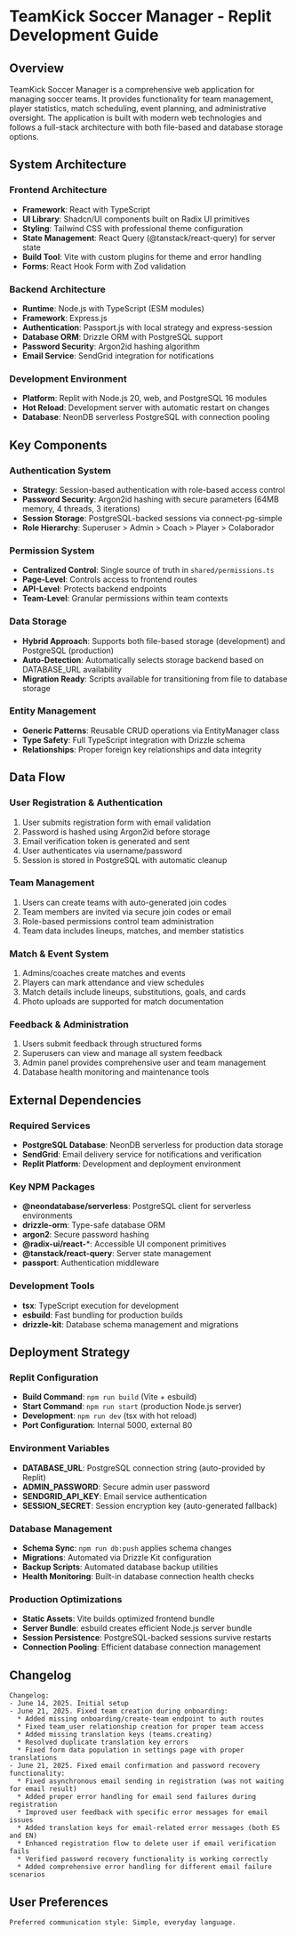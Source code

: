 # TeamKick Soccer Manager - Replit Development Guide

## Overview

TeamKick Soccer Manager is a comprehensive web application for managing soccer teams. It provides functionality for team management, player statistics, match scheduling, event planning, and administrative oversight. The application is built with modern web technologies and follows a full-stack architecture with both file-based and database storage options.

## System Architecture

### Frontend Architecture
- **Framework**: React with TypeScript
- **UI Library**: Shadcn/UI components built on Radix UI primitives
- **Styling**: Tailwind CSS with professional theme configuration
- **State Management**: React Query (@tanstack/react-query) for server state
- **Build Tool**: Vite with custom plugins for theme and error handling
- **Forms**: React Hook Form with Zod validation

### Backend Architecture
- **Runtime**: Node.js with TypeScript (ESM modules)
- **Framework**: Express.js
- **Authentication**: Passport.js with local strategy and express-session
- **Database ORM**: Drizzle ORM with PostgreSQL support
- **Password Security**: Argon2id hashing algorithm
- **Email Service**: SendGrid integration for notifications

### Development Environment
- **Platform**: Replit with Node.js 20, web, and PostgreSQL 16 modules
- **Hot Reload**: Development server with automatic restart on changes
- **Database**: NeonDB serverless PostgreSQL with connection pooling

## Key Components

### Authentication System
- **Strategy**: Session-based authentication with role-based access control
- **Password Security**: Argon2id hashing with secure parameters (64MB memory, 4 threads, 3 iterations)
- **Session Storage**: PostgreSQL-backed sessions via connect-pg-simple
- **Role Hierarchy**: Superuser > Admin > Coach > Player > Colaborador

### Permission System
- **Centralized Control**: Single source of truth in `shared/permissions.ts`
- **Page-Level**: Controls access to frontend routes
- **API-Level**: Protects backend endpoints
- **Team-Level**: Granular permissions within team contexts

### Data Storage
- **Hybrid Approach**: Supports both file-based storage (development) and PostgreSQL (production)
- **Auto-Detection**: Automatically selects storage backend based on DATABASE_URL availability
- **Migration Ready**: Scripts available for transitioning from file to database storage

### Entity Management
- **Generic Patterns**: Reusable CRUD operations via EntityManager class
- **Type Safety**: Full TypeScript integration with Drizzle schema
- **Relationships**: Proper foreign key relationships and data integrity

## Data Flow

### User Registration & Authentication
1. User submits registration form with email validation
2. Password is hashed using Argon2id before storage
3. Email verification token is generated and sent
4. User authenticates via username/password
5. Session is stored in PostgreSQL with automatic cleanup

### Team Management
1. Users can create teams with auto-generated join codes
2. Team members are invited via secure join codes or email
3. Role-based permissions control team administration
4. Team data includes lineups, matches, and member statistics

### Match & Event System
1. Admins/coaches create matches and events
2. Players can mark attendance and view schedules
3. Match details include lineups, substitutions, goals, and cards
4. Photo uploads are supported for match documentation

### Feedback & Administration
1. Users submit feedback through structured forms
2. Superusers can view and manage all system feedback
3. Admin panel provides comprehensive user and team management
4. Database health monitoring and maintenance tools

## External Dependencies

### Required Services
- **PostgreSQL Database**: NeonDB serverless for production data storage
- **SendGrid**: Email delivery service for notifications and verification
- **Replit Platform**: Development and deployment environment

### Key NPM Packages
- **@neondatabase/serverless**: PostgreSQL client for serverless environments
- **drizzle-orm**: Type-safe database ORM
- **argon2**: Secure password hashing
- **@radix-ui/react-***: Accessible UI component primitives
- **@tanstack/react-query**: Server state management
- **passport**: Authentication middleware

### Development Tools
- **tsx**: TypeScript execution for development
- **esbuild**: Fast bundling for production builds
- **drizzle-kit**: Database schema management and migrations

## Deployment Strategy

### Replit Configuration
- **Build Command**: `npm run build` (Vite + esbuild)
- **Start Command**: `npm run start` (production Node.js server)
- **Development**: `npm run dev` (tsx with hot reload)
- **Port Configuration**: Internal 5000, external 80

### Environment Variables
- **DATABASE_URL**: PostgreSQL connection string (auto-provided by Replit)
- **ADMIN_PASSWORD**: Secure admin user password
- **SENDGRID_API_KEY**: Email service authentication
- **SESSION_SECRET**: Session encryption key (auto-generated fallback)

### Database Management
- **Schema Sync**: `npm run db:push` applies schema changes
- **Migrations**: Automated via Drizzle Kit configuration
- **Backup Scripts**: Automated database backup utilities
- **Health Monitoring**: Built-in database connection health checks

### Production Optimizations
- **Static Assets**: Vite builds optimized frontend bundle
- **Server Bundle**: esbuild creates efficient Node.js server bundle
- **Session Persistence**: PostgreSQL-backed sessions survive restarts
- **Connection Pooling**: Efficient database connection management

## Changelog

```
Changelog:
- June 14, 2025. Initial setup
- June 21, 2025. Fixed team creation during onboarding:
  * Added missing onboarding/create-team endpoint to auth routes
  * Fixed team_user relationship creation for proper team access
  * Added missing translation keys (teams.creating)
  * Resolved duplicate translation key errors
  * Fixed form data population in settings page with proper translations
- June 21, 2025. Fixed email confirmation and password recovery functionality:
  * Fixed asynchronous email sending in registration (was not waiting for email result)
  * Added proper error handling for email send failures during registration
  * Improved user feedback with specific error messages for email issues
  * Added translation keys for email-related error messages (both ES and EN)
  * Enhanced registration flow to delete user if email verification fails
  * Verified password recovery functionality is working correctly
  * Added comprehensive error handling for different email failure scenarios
```

## User Preferences

```
Preferred communication style: Simple, everyday language.
```